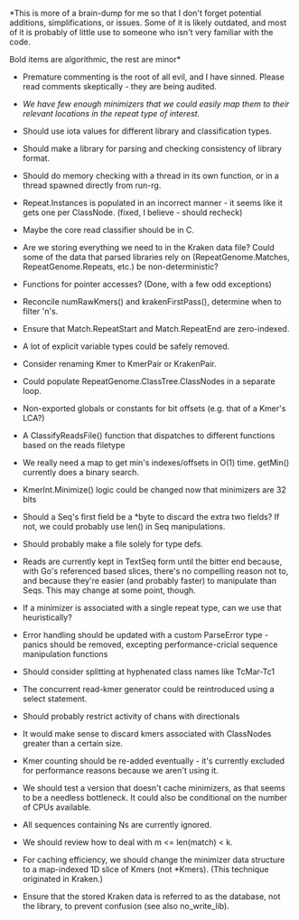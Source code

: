 *This is more of a brain-dump for me so that I don't forget potential
additions, simplifications, or issues. Some of it is likely
outdated, and most of it is probably of little use to someone who isn't
very familiar with the code.

Bold items are algorithmic, the rest are minor*

* Premature commenting is the root of all evil, and I have sinned. Please read
comments skeptically - they are being audited.

* *We have few enough minimizers that we could easily map them to their
  relevant locations in the repeat type of interest.*

* Should use iota values for different library and classification types.

* Should make a library for parsing and checking consistency of library
  format.

* Should do memory checking with a thread in its own function, or in a
  thread spawned directly from run-rg.

* Repeat.Instances is populated in an incorrect manner - it seems like it gets
one per ClassNode. (fixed, I believe - should recheck)

* Maybe the core read classifier should be in C.

* Are we storing everything we need to in the Kraken data file? Could some of the
data that parsed libraries rely on (RepeatGenome.Matches, RepeatGenome.Repeats,
etc.) be non-deterministic?

* Functions for pointer accesses? (Done, with a few odd exceptions)

* Reconcile numRawKmers() and krakenFirstPass(), determine when to filter 'n's.

* Ensure that Match.RepeatStart and Match.RepeatEnd are zero-indexed.

* A lot of explicit variable types could be safely removed.

* Consider renaming Kmer to KmerPair or KrakenPair.

* Could populate RepeatGenome.ClassTree.ClassNodes in a separate loop.

* Non-exported globals or constants for bit offsets (e.g. that of a Kmer's LCA?)

* A ClassifyReadsFile() function that dispatches to different functions based on
the reads filetype

* We really need a map to get min's indexes/offsets in O(1) time. getMin()
currently does a binary search.

* KmerInt.Minimize() logic could be changed now that minimizers are 32 bits

* Should a Seq's first field be a *byte to discard the extra two fields? If not,
we could probably use len() in Seq manipulations.

* Should probably make a file solely for type defs.

* Reads are currently kept in TextSeq form until the bitter end because, with
Go's referenced based slices, there's no compelling reason not to, and because
they're easier (and probably faster) to manipulate than Seqs. This may change
at some point, though.

* If a minimizer is associated with a single repeat type, can we use that
heuristically?

* Error handling should be updated with a custom ParseError type - panics should
be removed, excepting performance-cricial sequence manipulation functions

* Should consider splitting at hyphenated class names like TcMar-Tc1

* The concurrent read-kmer generator could be reintroduced using a select
statement.

* Should probably restrict activity of chans with directionals

* It would make sense to discard kmers associated with ClassNodes greater than a
certain size.

* Kmer counting should be re-added eventually - it's currently excluded for
performance reasons because we aren't using it.

* We should test a version that doesn't cache minimizers, as that seems to be a
needless bottleneck. It could also be conditional on the number of CPUs
available.

* All sequences containing Ns are currently ignored.

* We should review how to deal with m <= len(match) < k.

* For caching efficiency, we should change the minimizer data structure to a
map-indexed 1D slice of Kmers (not *Kmers). (This technique originated in
Kraken.)

* Ensure that the stored Kraken data is referred to as the database, not
the library, to prevent confusion (see also no_write_lib).

